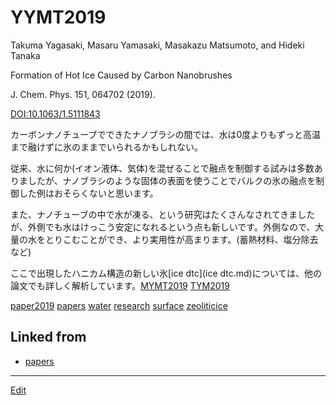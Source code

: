 # YYMT2019

Takuma Yagasaki, Masaru Yamasaki, Masakazu Matsumoto, and Hideki Tanaka

Formation of Hot Ice Caused by Carbon Nanobrushes

J. Chem. Phys. 151, 064702 (2019).

[DOI:10.1063/1.5111843](https://doi.org/10.1063/1.5111843)



カーボンナノチューブでできたナノブラシの間では、水は0度よりもずっと高温まで融けずに氷のままでいられるかもしれない。



従来、水に何か(イオン液体、気体)を混ぜることで融点を制御する試みは多数ありましたが、ナノブラシのような固体の表面を使うことでバルクの氷の融点を制御した例はおそらくないと思います。



また、ナノチューブの中で水が凍る、という研究はたくさんなされてきましたが、外側でも水はけっこう安定になれるという点も新しいです。外側なので、大量の水をとりこむことができ、より実用性が高まります。(蓄熱材料、塩分除去など)



ここで出現したハニカム構造の新しい氷[ice dtc](ice dtc.md)については、他の論文でも詳しく解析しています。[MYMT2019](MYMT2019.md) [TYM2019](TYM2019.md)



[](https://live.staticflickr.com/65535/48306798386_1fe381a6b0_z_d.jpg)





[paper2019](paper2019.md) [papers](papers.md) [water](water.md) [research](research.md) [surface](surface.md) [zeoliticice](zeoliticice.md) 



## Linked from

* [papers](papers.md)


----
[Edit](https://github.com/vitroid/vitroid.github.io/blob/master/MD/YYMT2019.md)
